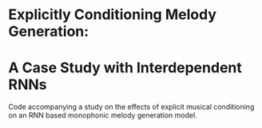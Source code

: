 # Explicitly Conditioning Melody Generation: </br>
# A Case Study with Interdependent RNNs
Code accompanying a study on the effects of explicit musical conditioning on an RNN based monophonic melody generation model.
